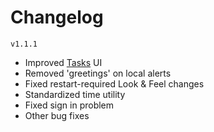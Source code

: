 # Changelog

`v1.1.1`

- Improved [Tasks](src/main/java/core/task) UI
- Removed 'greetings' on local alerts
- Fixed restart-required Look & Feel changes
- Standardized time utility
- Fixed sign in problem
- Other bug fixes
